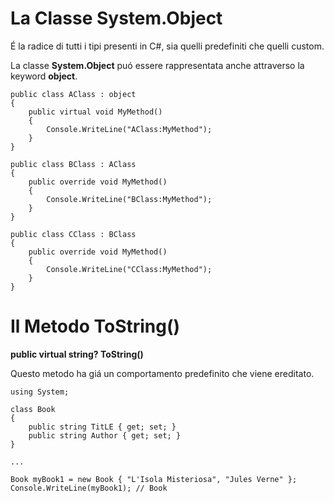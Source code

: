 # La Classe System.Object

É la radice di tutti i tipi presenti in C#, sia quelli predefiniti che quelli custom.

La classe **System.Object** puó essere rappresentata anche attraverso la keyword **object**.

```
public class AClass : object
{
    public virtual void MyMethod()
    {
        Console.WriteLine("AClass:MyMethod");
    }
}

public class BClass : AClass
{
    public override void MyMethod()
    {
        Console.WriteLine("BClass:MyMethod");
    }
}

public class CClass : BClass
{
    public override void MyMethod()
    {
        Console.WriteLine("CClass:MyMethod");
    }
}
```

# Il Metodo ToString()

**public virtual string? ToString()**

Questo metodo ha giá un comportamento predefinito che viene ereditato.

```
using System;

class Book
{
    public string TitLE { get; set; }
    public string Author { get; set; }
}

...

Book myBook1 = new Book { "L'Isola Misteriosa", "Jules Verne" };
Console.WriteLine(myBook1); // Book
```